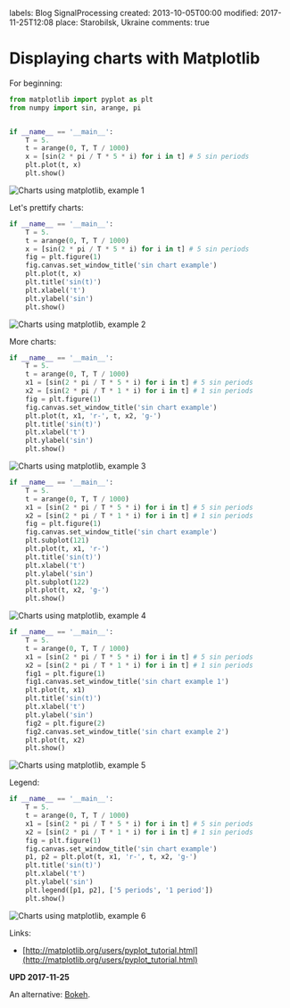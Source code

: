 labels: Blog
        SignalProcessing
created: 2013-10-05T00:00
modified: 2017-11-25T12:08
place: Starobilsk, Ukraine
comments: true

# Displaying charts with Matplotlib

For beginning:
```python
from matplotlib import pyplot as plt
from numpy import sin, arange, pi


if __name__ == '__main__':
    T = 5.
    t = arange(0, T, T / 1000)
    x = [sin(2 * pi / T * 5 * i) for i in t] # 5 sin periods
    plt.plot(t, x)
    plt.show()
```

![Charts using matplotlib, example 1](gr_mpl_1.png)

Let's prettify charts:
```python
if __name__ == '__main__':
    T = 5.
    t = arange(0, T, T / 1000)
    x = [sin(2 * pi / T * 5 * i) for i in t] # 5 sin periods
    fig = plt.figure(1)
    fig.canvas.set_window_title('sin chart example')
    plt.plot(t, x)
    plt.title('sin(t)')
    plt.xlabel('t')
    plt.ylabel('sin')
    plt.show()
```

![Charts using matplotlib, example 2](gr_mpl_2.png)

More charts:
```python
if __name__ == '__main__':
    T = 5.
    t = arange(0, T, T / 1000)
    x1 = [sin(2 * pi / T * 5 * i) for i in t] # 5 sin periods
    x2 = [sin(2 * pi / T * 1 * i) for i in t] # 1 sin periods
    fig = plt.figure(1)
    fig.canvas.set_window_title('sin chart example')
    plt.plot(t, x1, 'r-', t, x2, 'g-')
    plt.title('sin(t)')
    plt.xlabel('t')
    plt.ylabel('sin')
    plt.show()
```

![Charts using matplotlib, example 3](gr_mpl_3.png)

```python
if __name__ == '__main__':
    T = 5.
    t = arange(0, T, T / 1000)
    x1 = [sin(2 * pi / T * 5 * i) for i in t] # 5 sin periods
    x2 = [sin(2 * pi / T * 1 * i) for i in t] # 1 sin periods
    fig = plt.figure(1)
    fig.canvas.set_window_title('sin chart example')
    plt.subplot(121)
    plt.plot(t, x1, 'r-')
    plt.title('sin(t)')
    plt.xlabel('t')
    plt.ylabel('sin')
    plt.subplot(122)
    plt.plot(t, x2, 'g-')
    plt.show()
```

![Charts using matplotlib, example 4](gr_mpl_4.png)

```python
if __name__ == '__main__':
    T = 5.
    t = arange(0, T, T / 1000)
    x1 = [sin(2 * pi / T * 5 * i) for i in t] # 5 sin periods
    x2 = [sin(2 * pi / T * 1 * i) for i in t] # 1 sin periods
    fig1 = plt.figure(1)
    fig1.canvas.set_window_title('sin chart example 1')
    plt.plot(t, x1)
    plt.title('sin(t)')
    plt.xlabel('t')
    plt.ylabel('sin')
    fig2 = plt.figure(2)
    fig2.canvas.set_window_title('sin chart example 2')
    plt.plot(t, x2)
    plt.show()
```

![Charts using matplotlib, example 5](gr_mpl_5.png)

Legend:
```python
if __name__ == '__main__':
    T = 5.
    t = arange(0, T, T / 1000)
    x1 = [sin(2 * pi / T * 5 * i) for i in t] # 5 sin periods
    x2 = [sin(2 * pi / T * 1 * i) for i in t] # 1 sin periods
    fig = plt.figure(1)
    fig.canvas.set_window_title('sin chart example')
    p1, p2 = plt.plot(t, x1, 'r-', t, x2, 'g-')
    plt.title('sin(t)')
    plt.xlabel('t')
    plt.ylabel('sin')
    plt.legend([p1, p2], ['5 periods', '1 period'])
    plt.show()
```

![Charts using matplotlib, example 6](gr_mpl_6.png)

Links:

- [http://matplotlib.org/users/pyplot_tutorial.html](http://matplotlib.org/users/pyplot_tutorial.html)

**UPD 2017-11-25**

An alternative: [Bokeh](http://bokeh.pydata.org/en/latest/).
